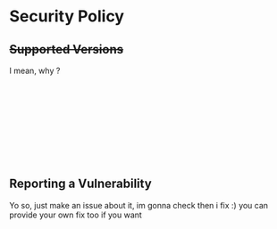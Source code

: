 # Security Policy

## <s> Supported Versions</s>

I mean, why ?
<br><br><br><br><br><br><br><br><br><br>
## Reporting a Vulnerability

Yo so, just make an issue about it, im gonna check then i fix :) you can provide your own fix too if you want
